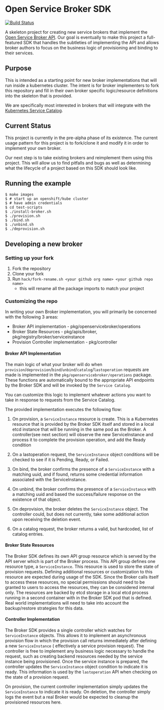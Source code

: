 # Open Service Broker SDK

[![Build Status](https://travis-ci.org/openshift/open-service-broker-sdk.svg?branch=master)](https://travis-ci.org/openshift/open-service-broker-sdk)

A skeleton project for creating new service brokers that implement the
[Open Service Broker API](https://github.com/openservicebrokerapi/servicebroker).
Our goal is eventually to make this project a full-featured SDK that handles
the subtleties of implementing the API and allows broker authors to focus on
the business logic of provisioning and binding to their services.

## Purpose

This is intended as a starting point for new broker implementations that will
run inside a kubernetes cluster.  The intent is for broker implementers to
fork this repository and fill in their own broker specific logic/resource
definitions into the skeleton that is provided.

We are specifically most interested in brokers that will integrate with the
[Kubernetes Service Catalog](https://github.com/kubernetes-incubator/service-catalog).

## Current Status

This project is currently in the pre-alpha phase of its existence.  The
current usage pattern for this project is to fork/clone it and modify it in
order to implement your own broker.

Our next step is to take existing brokers and reimplement them using this
project. This will allow us to find pitfalls and bugs as well as determining
what the lifecycle of a project based on this SDK should look like.

## Running the example

```
$ make images
$ # start up an openshift/kube cluster
$ # have admin credentials
$ cd test-scripts
$ ./install-broker.sh
$ ./provision.sh
$ ./bind.sh
$ ./unbind.sh
$ ./deprovision.sh
```

## Developing a new broker

### Setting up your fork

1) Fork the repository
2) Clone your fork
3) Run `hack/fork-rename.sh <your github org name> <your github repo name>`
    *  this will rename all the package imports to match your project

### Customizing the repo

In writing your own Broker implementation, you will primarily be concerned with the following 3 areas:

* Broker API implementation - pkg/openservicebroker/operations
* Broker State Resources - pkg/apis/broker, pkg/registry/broker/serviceinstance
* Provision Controller implementation - pkg/controller


#### Broker API Implementation

The main logic of what your broker will do when `provision`/`deprovision`/`bind`/`unbind`/`catalog`/`lastoperation` requests
are made is implemented in the `pkg/openservicebroker/operations` package.  These functions
are automatically bound to the appropriate API endpoints by the Broker SDK and will be invoked
by the `Service Catalog`.

You can customize this logic to implement whatever actions you want to take in response to requests from the Service Catalog.

The provided implementation executes the following flow:

1) On provision, a `ServiceInstance` resource is create.  This is a Kubernetes resource that is provided by the Broker SDK
itself and stored in a local etcd instance that will be running in the same pod as the Broker.  A controller(see next section) will
observe the new ServiceInstance and process it to complete the provision operation, and add the Ready condition

2) On a lastoperation request, the `ServiceInstance` object conditions will be checked to see if it is Pending, Ready, or Failed.

3) On bind, the broker confirms the presence of a `ServiceInstance` with a matching uuid, and if found, returns some credential
information associated with the ServiceInstance.

4) On unbind, the broker confirms the presence of a `ServiceInstance` with a matching uuid and based the success/failure response
on the existence of that object.

5) On deprovision, the broker deletes the `ServiceInstance` object.  The controller could, but does not currently, take some
additional action upon receiving the deletion event.

6) On a catalog request, the broker returns a valid, but hardcoded, list of catalog entries.

#### Broker State Resources

The Broker SDK defines its own API group resource which is served by the API server which is part of the Broker process.
This API group defines one resource type, a `ServiceInstance`.  This resource is used to store the state of provision requests.
Defining additional resources or customization to this resource are expected during usage of the SDK.  Since the Broker calls
itself to access these resources, no special permissions should need to be granted to users to access the resources, they
can be considered internal only.  The resources are backed by etcd storage in a local etcd process running in a second container
with in the Broker SDK pod that is defined.  Real world implementations will need to take into account the backup/restore
strategies for this data.


#### Controller Implementation

The Broker SDK provides a single controller which watches for `ServiceInstance` objects.  This allows it to implement an
asynchronous provision flow in which the provision call returns immediately after defining a new `ServiceInstance` (
effectively a service provision request).  The controller is free to implement any business logic necessary to handle
the request, such as creating backend resources needed by the service instance being provisioned.  Once the service
instance is prepared, the controller updates the `ServiceInstance` object condition to indicate it is ready.  This
information is used by the `lastoperation` API when checking on the state of a provision request.

On provision, the current controller implementation simply updates the `ServiceInstance` to indicate it is ready.
On deletion, the controller simply logs the event but a real Broker would be expected to cleanup the provisioned resources
here.
